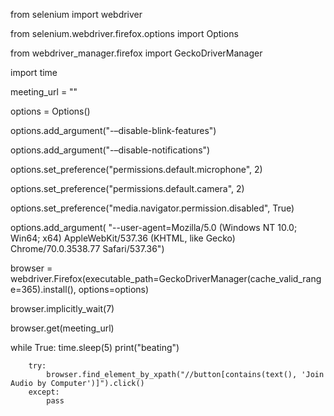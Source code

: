 from selenium import webdriver

from selenium.webdriver.firefox.options import Options

from webdriver_manager.firefox import GeckoDriverManager

import time



meeting_url = ""

options = Options()

options.add_argument("-–disable-blink-features")

options.add_argument("-–disable-notifications")

options.set_preference("permissions.default.microphone", 2)

options.set_preference("permissions.default.camera", 2)

options.set_preference("media.navigator.permission.disabled", True)

options.add_argument(
    "--user-agent=Mozilla/5.0 (Windows NT 10.0; Win64; x64) AppleWebKit/537.36 (KHTML, like Gecko) Chrome/70.0.3538.77 Safari/537.36")

browser = webdriver.Firefox(executable_path=GeckoDriverManager(cache_valid_range=365).install(), options=options)

browser.implicitly_wait(7)

browser.get(meeting_url)


while True:
    time.sleep(5)
    print("beating")
    
        try:
            browser.find_element_by_xpath("//button[contains(text(), 'Join Audio by Computer')]").click()
        except:
            pass
